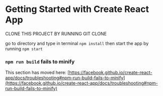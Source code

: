# Getting Started with Create React App
CLONE THIS PROJECT BY RUNNING GIT CLONE

go to directory and type in terminal `npm install`
then start the app by running `npm start`
### `npm run build` fails to minify

This section has moved here: [https://facebook.github.io/create-react-app/docs/troubleshooting#npm-run-build-fails-to-minify](https://facebook.github.io/create-react-app/docs/troubleshooting#npm-run-build-fails-to-minify)
